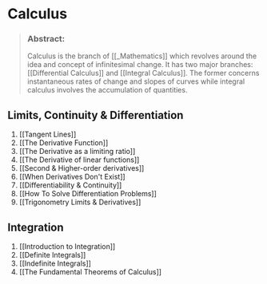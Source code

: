 # Calculus

> ### Abstract:
> Calculus is the branch of [[_Mathematics]] which revolves around the idea and concept of infinitesimal change. It has two major branches: [[Differential Calculus]] and [[Integral Calculus]]. The former concerns instantaneous rates of change and slopes of curves while integral calculus involves the accumulation of quantities.

## Limits, Continuity & Differentiation 
1. [[Tangent Lines]]
2. [[The Derivative Function]]
3. [[The Derivative as a limiting ratio]]
4. [[The Derivative of linear functions]]
5. [[Second & Higher-order derivatives]]
6. [[When Derivatives Don't Exist]]
7. [[Differentiability & Continuity]]
8. [[How To Solve Differentiation Problems]]
9. [[Trigonometry Limits & Derivatives]]


## Integration
1. [[Introduction to Integration]]
2. [[Definite Integrals]]
3. [[Indefinite Integrals]]
4. [[The Fundamental Theorems of Calculus]]